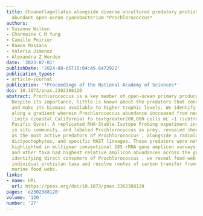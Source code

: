 ```yaml
---
title: Choanoflagellates alongside diverse uncultured predatory protists consume the
  abundant open-ocean cyanobacterium *Prochlorococcus*
authors:
- Susanne Wilken
- Charmaine C M Yung
- Camille Poirier
- Ramon Massana
- Valeria Jimenez
- Alexandra Z Worden
date: '2023-07-01'
publishDate: '2024-08-05T15:04:45.647292Z'
publication_types:
- article-journal
publication: '*Proceedings of the National Academy of Sciences*'
doi: 10.1073/pnas.2302388120
abstract: Prochlorococcus is a key member of open-ocean primary producer communities.
  Despite its importance, little is known about the predators that consume this cyanobacterium
  and make its biomass available to higher trophic levels. We identify potential predators
  along a gradient wherein Prochlorococcus abundance increased from near detection
  limits (coastal California) to textgreater200,000 cells mL −1 (subtropical North
  Pacific Gyre). A replicated RNA-Stable Isotope Probing experiment involving the
  in situ community, and labeled Prochlorococcus as prey, revealed choanoflagellates
  as the most active predators of Prochlorococcus , alongside a radiolarian, chrysophytes,
  dictyochophytes, and specific MAST lineages. These predators were not appropriately
  highlighted in multiyear conventional 18S rRNA gene amplicon surveys where dinoflagellates
  and other taxa had highest relative amplicon abundances across the gradient. In
  identifying direct consumers of Prochlorococcus , we reveal food-web linkages of
  individual protistan taxa and resolve routes of carbon transfer from the base of
  marine food webs.
links:
- name: URL
  url: https://pnas.org/doi/10.1073/pnas.2302388120
pages: 'e2302388120'
volume: '120'
number: '27'
---
```

